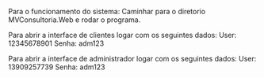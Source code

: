 Para o funcionamento do sistema:
Caminhar para o diretorio MVConsultoria.Web e rodar o programa.

Para abrir a interface de clientes logar com os seguintes dados:
User: 12345678901
Senha: adm123

Para abrir a interface de administrador logar com os seguintes dados:
User: 13909257739 
Senha: adm123
